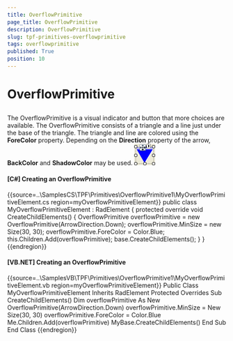 ```yaml
---
title: OverflowPrimitive
page_title: OverflowPrimitive
description: OverflowPrimitive
slug: tpf-primitives-overflowprimitive
tags: overflowprimitive
published: True
position: 10
---
```


# OverflowPrimitive



## 

The OverflowPrimitive is a visual indicator and button that more choices are available. The OverflowPrimitive consists of a
          triangle and a line just under the base of the triangle. The triangle and line are colored using the __ForeColor__ property.
          Depending on the __Direction__ property of the arrow, __BackColor__ and
          __ShadowColor__ may be used.
        ![tpf-primitives-overflowprimitive 001](images/tpf-primitives-overflowprimitive001.png)

#### __[C#] Creating an OverflowPrimitive__

{{source=..\SamplesCS\TPF\Primitives\OverflowPrimitive1\MyOverflowPrimitiveElement.cs region=myOverflowPrimitiveElement}}
	    public class MyOverflowPrimitiveElement : RadElement
	    {
	        protected override void CreateChildElements()
	        {
	            OverflowPrimitive overflowPrimitive = new OverflowPrimitive(ArrowDirection.Down);
	            overflowPrimitive.MinSize = new Size(30, 30);
	            overflowPrimitive.ForeColor = Color.Blue;
	            this.Children.Add(overflowPrimitive);
	            base.CreateChildElements();
	        }
	    }
	{{endregion}}



#### __[VB.NET] Creating an OverflowPrimitive__

{{source=..\SamplesVB\TPF\Primitives\OverflowPrimitive1\MyOverflowPrimitiveElement.vb region=myOverflowPrimitiveElement}}
	Public Class MyOverflowPrimitiveElement
	    Inherits RadElement
	    Protected Overrides Sub CreateChildElements()
	        Dim overflowPrimitive As New OverflowPrimitive(ArrowDirection.Down)
	        overflowPrimitive.MinSize = New Size(30, 30)
	        overflowPrimitive.ForeColor = Color.Blue
	        Me.Children.Add(overflowPrimitive)
	        MyBase.CreateChildElements()
	    End Sub
	End Class
	{{endregion}}


